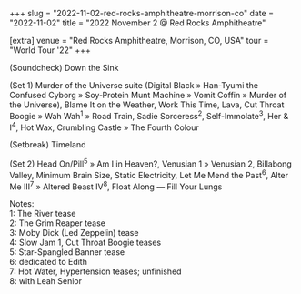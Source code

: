 +++
slug = "2022-11-02-red-rocks-amphitheatre-morrison-co"
date = "2022-11-02"
title = "2022 November 2 @ Red Rocks Amphitheatre"

[extra]
venue = "Red Rocks Amphitheatre, Morrison, CO, USA"
tour = "World Tour '22"
+++

(Soundcheck) Down the Sink

(Set 1) Murder of the Universe suite (Digital Black » Han-Tyumi the Confused Cyborg » Soy‐Protein Munt Machine » Vomit Coffin » Murder of the Universe), Blame It on the Weather, Work This Time, Lava, Cut Throat Boogie » Wah Wah<sup>1</sup> » Road Train, Sadie Sorceress<sup>2</sup>, Self-Immolate<sup>3</sup>, Her & I<sup>4</sup>, Hot Wax, Crumbling Castle » The Fourth Colour

(Setbreak) Timeland

(Set 2) Head On/Pill<sup>5</sup> » Am I in Heaven?, Venusian 1 » Venusian 2, Billabong Valley, Minimum Brain Size, Static Electricity, Let Me Mend the Past<sup>6</sup>, Alter Me III<sup>7</sup> » Altered Beast IV<sup>8</sup>, Float Along — Fill Your Lungs

Notes:  
1: The River tease  
2: The Grim Reaper tease  
3: Moby Dick (Led Zeppelin) tease  
4: Slow Jam 1, Cut Throat Boogie teases  
5: Star-Spangled Banner tease  
6: dedicated to Edith  
7: Hot Water, Hypertension teases; unfinished  
8: with Leah Senior
